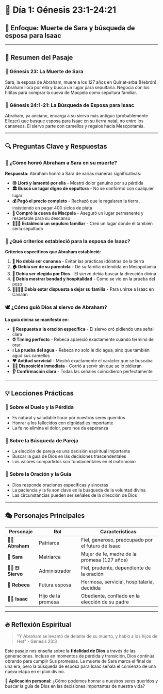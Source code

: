 # 📖 Día 1: Génesis 23:1-24:21

## 🎯 Enfoque: Muerte de Sara y búsqueda de esposa para Isaac

---

## 📝 Resumen del Pasaje

### 🏺 **Génesis 23: La Muerte de Sara**

Sara, la esposa de Abraham, muere a los 127 años en Quiriat-arba (Hebrón). Abraham llora por ella y busca un lugar para sepultarla. Negocia con los hititas para comprar la cueva de Macpela como sepultura familiar.

### 💒 **Génesis 24:1-21: La Búsqueda de Esposa para Isaac**

Abraham, ya anciano, encarga a su siervo más antiguo (probablemente Eliezer) que busque esposa para Isaac en su tierra natal, no entre los cananeos. El siervo parte con camellos y regalos hacia Mesopotamia.

---

## 🔍 Preguntas Clave y Respuestas

### 🤔 **¿Cómo honró Abraham a Sara en su muerte?**

**Respuesta:** Abraham honró a Sara de varias maneras significativas:

- **😢 Lloró y lamentó por ella** - Mostró dolor genuino por su pérdida
- **🏛️ Buscó un lugar digno de sepultura** - No se conformó con cualquier lugar
- **💰 Pagó el precio completo** - Rechazó que le regalaran la tierra, insistiendo en pagar 400 siclos de plata
- **🗻 Compró la cueva de Macpela** - Aseguró un lugar permanente y respetable para su descanso
- **👨‍👩‍👦 Estableció un sepulcro familiar** - Creó un lugar donde él también sería sepultado

### 🎯 **¿Qué criterios estableció para la esposa de Isaac?**

**Criterios específicos que Abraham estableció:**

1. **🚫 No debía ser cananea** - Evitar las prácticas idólatras de la tierra
2. **🏠 Debía ser de su parentela** - De su familia extendida en Mesopotamia
3. **🙏 Debía ser elegida por Dios** - El siervo debía buscar la dirección divina
4. **💖 Debía mostrar bondad y hospitalidad** - Como se vio en la prueba del pozo
5. **👨‍👩‍👧‍👦 Debía estar dispuesta a dejar su familia** - Para unirse a Isaac en Canaán

### 🕊️ **¿Cómo guió Dios al siervo de Abraham?**

**La guía divina se manifestó en:**

- **🤲 Respuesta a la oración específica** - El siervo oró pidiendo una señal clara
- **⏰ Timing perfecto** - Rebeca apareció exactamente cuando terminó de orar
- **💧 La prueba del agua** - Rebeca no solo le dio agua, sino que también aguó sus camellos
- **❤️ Actitud servicial** - Mostró exactamente el carácter que se buscaba
- **🏃‍♀️ Disposición inmediata** - Corrió a servir sin que se lo pidieran
- **👂 Confirmación clara** - Todas las señales coincidieron perfectamente

---

## 💡 Lecciones Prácticas

### 🌟 **Sobre el Duelo y la Pérdida**

- Es natural y saludable llorar por nuestros seres queridos
- Honrar a los fallecidos con dignidad es importante
- La fe no elimina el dolor, pero nos da esperanza

### 🎯 **Sobre la Búsqueda de Pareja**

- La elección de pareja es una decisión espiritual importante
- Buscar la guía de Dios en las decisiones trascendentales
- Los valores compartidos son fundamentales en el matrimonio

### 🙏 **Sobre la Oración y la Guía**

- Dios responde oraciones específicas y sinceras
- La paciencia y la fe son clave en la búsqueda de la voluntad divina
- Las circunstancias pueden ser señales de la dirección de Dios

---

## 🎭 Personajes Principales

| Personaje | Rol | Características |
| --- | --- | --- |
| 👨‍🦳 **Abraham** | Patriarca | Fiel, generoso, preocupado por el futuro de Isaac |
| 👵 **Sara** | Matriarca | Mujer de fe, madre de la promesa (127 años) |
| 👨‍💼 **El Siervo** | Administrador | Fiel, prudente, dependiente de la oración |
| 👧 **Rebeca** | Futura esposa | Hermosa, servicial, hospitalaria, decidida |
| 🏃‍♂️ **Isaac** | Hijo de la promesa | Obediente, confiado en la elección de su padre |

---

## 🔥 Reflexión Espiritual

> "Y Abraham se levantó de delante de su muerto, y habló a los hijos de Het" - Génesis 23:3
> 

Este pasaje nos enseña sobre la **fidelidad de Dios** a través de las generaciones. Incluso en momentos de pérdida y transición, Dios continúa obrando para cumplir Sus promesas. La muerte de Sara marca el final de una era, pero la búsqueda de esposa para Isaac señala el comienzo de una nueva etapa en el plan divino.

**🎯 Aplicación personal:** ¿Cómo podemos honrar a nuestros seres queridos y buscar la guía de Dios en las decisiones importantes de nuestra vida?